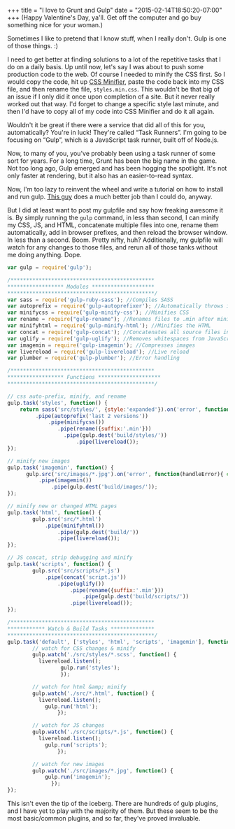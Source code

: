 +++
title = "I love to Grunt and Gulp"
date = "2015-02-14T18:50:20-07:00"
+++
(Happy Valentine's Day, ya'll. Get off the computer and go buy something nice for your woman.)

Sometimes I like to pretend that I know stuff, when I really don't. Gulp is one of those things. :)

I need to get better at finding solutions to a lot of the repetitive tasks that I do on a daily basis. Up until now, let's say I was about to push some production code to the web. Of course I needed to minify the CSS first. So I would copy the code, hit up <a href="http://cssminifier.com/" target="_blank">CSS Minifier</a>, paste the code back into my CSS file, and then rename the file, `styles.min.css`. This wouldn't be that big of an issue if I only did it once upon completion of a site. But it never really worked out that way. I'd forget to change a specific style last minute, and then I'd have to copy all of my code into CSS Minifier and do it all again.

Wouldn't it be great if there were a service that did all of this for you, automatically? You're in luck! They're called &#8220;Task Runners&#8221;. I'm going to be focusing on &#8220;Gulp&#8221;, which is a JavaScript task runner, built off of Node.js.

Now, to many of you, you've probably been using a task runner of some sort for years. For a long time, Grunt has been the big name in the game. Not too long ago, Gulp emerged and has been hogging the spotlight. It's not only faster at rendering, but it also has an easier-to-read syntax.

Now, I'm too lazy to reinvent the wheel and write a tutorial on how to install and run gulp. <a href="http://travismaynard.com/writing/getting-started-with-gulp" target="_blank">This guy</a> does a much better job than I could do, anyway.

But I did at least want to post my gulpfile and say how freaking awesome it is. By simply running the `gulp` command, in less than second, I can minify my CSS, JS, and HTML, concatenate multiple files into one, rename them automatically, add in browser prefixes, and then reload the browser window. In less than a second. Boom. Pretty nifty, huh? Additionally, my gulpfile will watch for any changes to those files, and rerun all of those tanks without me doing anything. Dope.

~~~js
var gulp = require('gulp'); 

/**********************************************
****************** Modules ********************
***********************************************/
var sass = require('gulp-ruby-sass'); //Compiles SASS
var autoprefix = require('gulp-autoprefixer'); //Automatically throws in browser prefixes
var minifycss = require('gulp-minify-css'); //Minifies CSS
var rename = require("gulp-rename"); //Renames files to .min after minifying
var minifyhtml = require('gulp-minify-html'); //Minifies the HTML
var concat = require('gulp-concat'); //Concatenates all source files into one file
var uglify = require('gulp-uglify'); //Removes whitespaces from JavaScript
var imagemin = require('gulp-imagemin'); //Compresses images
var livereload = require('gulp-livereload'); //Live reload
var plumber = require('gulp-plumber'); //Error handling

/**********************************************
****************** Functions ********************
***********************************************/

// css auto-prefix, minify, and rename
gulp.task('styles', function() {
    return sass('src/styles/', {style:'expanded'}).on('error', function(handleError){ console.log('Error: There\'s a problem with your SASS, stupid. Fix that shiz.'); })
         .pipe(autoprefix('last 2 versions'))
             .pipe(minifycss())
                .pipe(rename({suffix:'.min'}))
                  .pipe(gulp.dest('build/styles/'))
                      .pipe(livereload());
});

// minify new images
gulp.task('imagemin', function() {
      gulp.src('src/images/*.jpg').on('error', function(handleError){ console.log('Error: There\'s a problem with your images, stupid. Fix that shiz.'); })
          .pipe(imagemin())
              .pipe(gulp.dest('build/images/'));
});

// minify new or changed HTML pages
gulp.task('html', function() {
        gulp.src('src/*.html')
            .pipe(minifyhtml())
                .pipe(gulp.dest('build/'))
                .pipe(livereload());
});

// JS concat, strip debugging and minify
gulp.task('scripts', function() {
        gulp.src('src/scripts/*.js')
            .pipe(concat('script.js'))
                .pipe(uglify())
                    .pipe(rename({suffix:'.min'}))
                        .pipe(gulp.dest('build/scripts/'))
                    .pipe(livereload());
});

/**********************************************
************ Watch & Build Tasks **************
***********************************************/
gulp.task('default', ['styles', 'html', 'scripts', 'imagemin'], function() {
        // watch for CSS changes & minify
        gulp.watch('./src/styles/*.scss', function() {
          livereload.listen();
                 gulp.run('styles');
                 });

        // watch for html &amp; minify
        gulp.watch('./src/*.html', function() {
          livereload.listen();
            gulp.run('html');
                });

        // watch for JS changes
        gulp.watch('./src/scripts/*.js', function() {
          livereload.listen();
            gulp.run('scripts');
                });

        // watch for new images
        gulp.watch('./src/images/*.jpg', function() {
            gulp.run('imagemin');
              });
});
~~~

This isn't even the tip of the iceberg. There are hundreds of gulp plugins, and I have yet to play with the majority of them. But these seem to be the most basic/common plugins, and so far, they've proved invaluable.